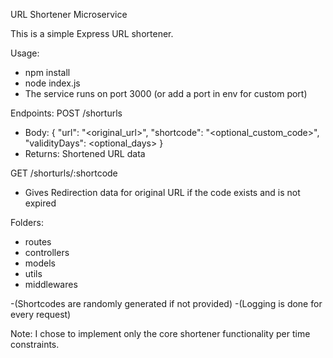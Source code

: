 URL Shortener Microservice

This is a simple Express URL shortener.

Usage:

- npm install
- node index.js
- The service runs on port 3000 (or add a port in env for custom port)

Endpoints:
POST /shorturls

- Body: { "url": "<original_url>", "shortcode": "<optional_custom_code>", "validityDays": <optional_days> }
- Returns: Shortened URL data

GET /shorturls/:shortcode

- Gives Redirection data for original URL if the code exists and is not expired

Folders:

- routes
- controllers
- models
- utils
- middlewares

-(Shortcodes are randomly generated if not provided)
-(Logging is done for every request)

Note:
I chose to implement only the core shortener functionality per time constraints.
